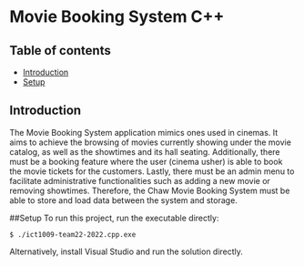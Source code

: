 # Movie Booking System C++

## Table of contents
* [Introduction](#introduction)
* [Setup](#setup)

## Introduction
The Movie Booking System application mimics ones used in cinemas. It aims to achieve the browsing of movies currently showing under the movie catalog, as well as the showtimes and its hall seating. Additionally, there must be a booking feature where the user (cinema usher) is able to book the movie tickets for the customers. Lastly, there must be an admin menu to facilitate administrative functionalities such as adding a new movie or removing showtimes. Therefore, the Chaw Movie Booking System must be able to store and load data between the system and storage.

##Setup
To run this project, run the executable directly:

```
$ ./ict1009-team22-2022.cpp.exe
```

Alternatively, install Visual Studio and run the solution directly.

